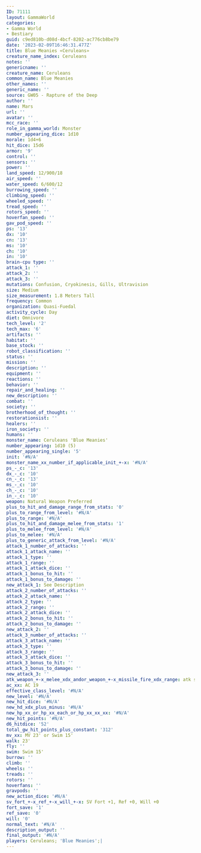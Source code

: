 ```yaml
---
ID: 71111
layout: GammaWorld
categories:
- Gamma World
- Bestiary
guid: c9ed810b-d08d-4bcf-8202-ac776cb8be79
date: '2023-02-09T16:46:31.477Z'
title: Blue Meanies «Ceruleans»
creature_name_index: Ceruleans
notes: ''
genericname: ''
creature_name: Ceruleans
common_name: Blue Meanies
other_names: ''
generic_name: ''
source: GW05 - Rapture of the Deep
author: ''
name: Mars
url: ''
avatar: ''
mcc_race: ''
role_in_gamma_world: Monster
number_appearing_dice: 1d10
morale: 1d4+6
hit_dice: 15d6
armor: '9'
control: ''
sensors: ''
power: ''
land_speed: 12/900/18
air_speed: ''
water_speed: 6/600/12
burrowing_speed: ''
climbing_speed: ''
wheeled_speed: ''
tread_speed: ''
rotors_speed: ''
hoverfan_speed: ''
gav_pod_speed: ''
ps: '13'
dx: '10'
cn: '13'
ms: '10'
ch: '10'
in: '10'
brain-cpu type: ''
attack_1: ''
attack_2: ''
attack_3: ''
mutations: Confusion, Cryokinesis, Gills, Ultravision
size: Medium
size_measurement: 1.8 Meters Tall
frequency: Common
organization: Quasi-Fuedal
activity_cycle: Day
diet: Omnivore
tech_level: '2'
tech_max: '6'
artifacts: ''
habitat: ''
base_stock: ''
robot_classification: ''
status: ''
mission: ''
description: ''
equipment: ''
reactions: ''
behavior: ''
repair_and_healing: ''
new_description: ''
combat: ''
society: ''
brotherhood_of_thought: ''
restorationsist: ''
healers: ''
iron_society: ''
humans: ''
monster_name: Ceruleans 'Blue Meanies'
number_appearing: 1d10 (5)
number_appearing_single: '5'
init: '#N/A'
monster_name_xx_number_if_applicable_init_+-x: '#N/A'
ps_-_c: '13'
dx_-_c: '10'
cn_-_c: '13'
ms_-_c: '10'
ch_-_c: '10'
in_-_c: '10'
weapon: Natural Weapon Preferred
plus_to_hit_and_damage_range_from_stats: '0'
plus_to_range_from_level: '#N/A'
plus_to_range: '#N/A'
plus_to_hit_and_damage_melee_from_stats: '1'
plus_to_melee_from_level: '#N/A'
plus_to_melee: '#N/A'
plus_to_generic_attack_from_level: '#N/A'
attack_1_number_of_attacks: ''
attack_1_attack_name: ''
attack_1_type: ''
attack_1_range: ''
attack_1_attack_dice: ''
attack_1_bonus_to_hit: ''
attack_1_bonus_to_damage: ''
new_attack_1: See Description
attack_2_number_of_attacks: ''
attack_2_attack_name: ''
attack_2_type: ''
attack_2_range: ''
attack_2_attack_dice: ''
attack_2_bonus_to_hit: ''
attack_2_bonus_to_damage: ''
new_attack_2: ''
attack_3_number_of_attacks: ''
attack_3_attack_name: ''
attack_3_type: ''
attack_3_range: ''
attack_3_attack_dice: ''
attack_3_bonus_to_hit: ''
attack_3_bonus_to_damage: ''
new_attack_3: ''
atk_weapon_+-x_melee_xdx_andor_weapon_+-x_missile_fire_xdx_range: atk see description
ac_xx: AC 19
effective_class_level: '#N/A'
new_level: '#N/A'
new_hit_dice: '#N/A'
new_hd_xdx_plus_minus: '#N/A'
new_hp_xx_or_hp_xx_each_or_hp_xx_xx_xx: '#N/A'
new_hit_points: '#N/A'
d6_hitdice: '52'
total_gw_hit_points_plus_constant: '312'
mv_xx: MV 23' or Swim 15'
walk: 23'
fly: ''
swim: Swim 15'
burrow: ''
climb: ''
wheels: ''
treads: ''
rotors: ''
hoverfans: ''
gravpods: ''
new_action_dice: '#N/A'
sv_fort_+-x_ref_+-x_will_+-x: SV Fort +1, Ref +0, Will +0
fort_save: '1'
ref_save: '0'
will: '0'
normal_text: '#N/A'
description_output: ''
final_output: '#N/A'
players: Ceruleans; 'Blue Meanies';|
---
```

</br>